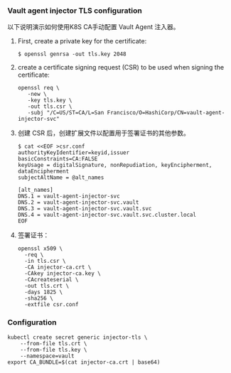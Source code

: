 ### Vault agent injector TLS configuration

以下说明演示如何使用K8S CA手动配置 Vault Agent 注入器。

1. First, create a private key for the certificate:

   ```
   $ openssl genrsa -out tls.key 2048
   ```

2. create a certificate signing request (CSR) to be used when signing the certificate:

   ```
   openssl req \
      -new \
      -key tls.key \
      -out tls.csr \
      -subj "/C=US/ST=CA/L=San Francisco/O=HashiCorp/CN=vault-agent-injector-svc"
   ```

3. 创建 CSR 后，创建扩展文件以配置用于签署证书的其他参数。

   ```
   $ cat <<EOF >csr.conf
   authorityKeyIdentifier=keyid,issuer
   basicConstraints=CA:FALSE
   keyUsage = digitalSignature, nonRepudiation, keyEncipherment, dataEncipherment
   subjectAltName = @alt_names
   
   [alt_names]
   DNS.1 = vault-agent-injector-svc
   DNS.2 = vault-agent-injector-svc.vault
   DNS.3 = vault-agent-injector-svc.vault.svc
   DNS.4 = vault-agent-injector-svc.vault.svc.cluster.local
   EOF
   ```

4. 签署证书：

   ```
   openssl x509 \
     -req \
     -in tls.csr \
     -CA injector-ca.crt \
     -CAkey injector-ca.key \
     -CAcreateserial \
     -out tls.crt \
     -days 1825 \
     -sha256 \
     -extfile csr.conf
   
   ```

### Configuration 

```
kubectl create secret generic injector-tls \
    --from-file tls.crt \
    --from-file tls.key \
    --namespace=vault
export CA_BUNDLE=$(cat injector-ca.crt | base64)
```

